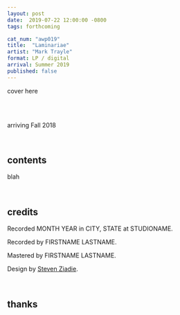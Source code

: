 ```yaml
---
layout: post
date:  2019-07-22 12:00:00 -0800
tags: forthcoming

cat_num: "awp019"
title:  "Laminariae"
artist: "Mark Trayle"
format: LP / digital
arrival: Summer 2019
published: false
---
```


cover here

<br/>

<br/>arriving Fall 2018

<br/>

## contents

blah

<br/>

## credits

Recorded MONTH YEAR in CITY, STATE at STUDIONAME.

Recorded by FIRSTNAME LASTNAME.

Mastered by FIRSTNAME LASTNAME.

Design by [Steven Ziadie](http://s-ziadie.com/).

<br/>

## thanks
